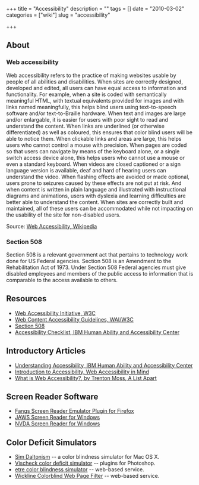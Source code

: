 +++
title = "Accessibility"
description = ""
tags = []
date = "2010-03-02"
categories = ["wiki"]
slug = "accessibility"

+++


<h2 id="toc0">About</h2>

<h3 id="toc1">Web accessibility</h3>
<p>Web accessibility refers to the practice of making websites usable by people of all abilities and disabilities. When sites are correctly designed, developed and edited, all users can have equal access to information and functionality. For example, when a site is coded with semantically meaningful HTML, with textual equivalents provided for images and with links named meaningfully, this helps blind users using text-to-speech software and/or text-to-Braille hardware. When text and images are large and/or enlargable, it is easier for users with poor sight to read and understand the content. When links are underlined (or otherwise differentiated) as well as coloured, this ensures that color blind users will be able to notice them. When clickable links and areas are large, this helps users who cannot control a mouse with precision. When pages are coded so that users can navigate by means of the keyboard alone, or a single switch access device alone, this helps users who cannot use a mouse or even a standard keyboard. When videos are closed captioned or a sign language version is available, deaf and hard of hearing users can understand the video. When flashing effects are avoided or made optional, users prone to seizures caused by these effects are not put at risk. And when content is written in plain language and illustrated with instructional diagrams and animations, users with dyslexia and learning difficulties are better able to understand the content. When sites are correctly built and maintained, all of these users can be accommodated while not impacting on the usability of the site for non-disabled users.</p>

<p>Source: <a href="http://en.wikipedia.org/wiki/Web_accessibility">Web Accessibility, Wikipedia</a></p>


<h3 id="toc2">Section 508</h3>
<p>Section 508 is a relevant government act that pertains to technology work done for US Federal agencies. Section 508 is an Amendment to the Rehabilitation Act of 1973. Under Section 508 Federal agencies must give disabled employees and members of the public access to information that is comparable to the access available to others.</p>


<h2 id="toc3">Resources</h2>
<ul>
    <li> <a href="http://www.w3.org/WAI/">Web Accessibility Initiative, W3C</a></li>
    <li> <a href="http://www.w3.org/TR/WCAG10/">Web Content Accessibility Guidelines, WAI/W3C</a></li>
    <li> <a href="http://www.section508.gov/">Section 508</a></li>
    <li> <a href="http://www-03.ibm.com/able/guidelines/web/accessweb.html">Accessibility Checklist, IBM Human Ability and Accessibility Center</a></li>
</ul>


<h2 id="toc4">Introductory Articles</h2>
<ul>
    <li> <a href="http://www-03.ibm.com/able/access_ibm/disability.html">Understanding Accessibility, IBM Human Ability and Accessibility Center</a></li>
    <li> <a href="http://www.webaim.org/intro/">Introduction to Accessibility, Web Accessibility in Mind</a></li>
    <li> <a href="http://www.alistapart.com/articles/wiwa/">What is Web Accessibility?, by Trenton Moss, A List Apart</a></li>
</ul>


<h2 id="toc5">Screen Reader Software</h2>
<ul>
    <li> <a href="https://addons.mozilla.org/en-US/firefox/addon/402">Fangs Screen Reader Emulator Plugin for Firefox</a></li>
    <li> <a href="http://www.freedomscientific.com/downloads/jaws/jaws-downloads.asp">JAWS Screen Reader for Windows</a></li>
    <li> <a href="http://www.nvda-project.org/">NVDA Screen Reader for Windows</a></li>
</ul>


<h2 id="toc6">Color Deficit Simulators</h2>
<ul>
    <li> <a href="http://michelf.com/projects/sim-daltonism/">Sim Daltonism</a> -- a color blindness simulator for Mac OS X.</li>
    <li> <a href="http://www.vischeck.com/downloads/">Vischeck color deficit simulator</a> -- plugins for Photoshop.</li>
    <li> <a href="http://www.etre.com/tools/colourblindsimulator/">etre color blindness simulator</a> -- web-based service.</li>
    <li> <a href="http://colorfilter.wickline.org/">Wickline Colorblind Web Page Filter</a> -- web-based service.</li>
</ul>
